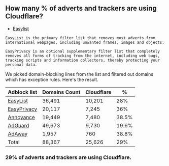 ## How many % of adverts and trackers are using Cloudflare?


- [Easylist](https://web.archive.org/web/20210516110248/https://easylist.to/)
```
EasyList is the primary filter list that removes most adverts from international webpages, including unwanted frames, images and objects.

EasyPrivacy is an optional supplementary filter list that completely removes all forms of tracking from the internet, including web bugs, tracking scripts and information collectors, thereby protecting your personal data.
```


We picked domain-blocking lines from the list and filtered out domains which has exception rules.
Here's the result.


| Adblock list | Domains Count | Cloudflare | % |
| --- | --- | --- | --- |
| [EasyList](https://easylist.to/easylist/easylist.txt) | 36,491 | 10,201 | 28% |
| [EasyPrivacy](https://easylist.to/easylist/easyprivacy.txt) | 20,117 | 7,245 | 36% |
| [Annoyance](https://secure.fanboy.co.nz/fanboy-annoyance.txt) | 19,449 | 7,480 | 38.5% |
| [AdGuard](https://adguardteam.github.io/AdGuardSDNSFilter/Filters/filter.txt) | 49,673 | 9,730 | 19.6% |
| [AdAway](https://raw.githubusercontent.com/AdAway/adaway.github.io/master/hosts.txt) | 1,957 | 760 | 38.8% |
| Total | 88,367 | 25,626 | 29% |


### 29% of adverts and trackers are using Cloudflare.